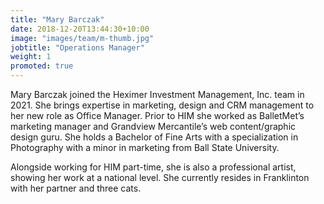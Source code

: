 ```yaml
---
title: "Mary Barczak"
date: 2018-12-20T13:44:30+10:00
image: "images/team/m-thumb.jpg"
jobtitle: "Operations Manager"
weight: 1
promoted: true
---
```


Mary Barczak joined the Heximer Investment Management, Inc. team in 2021. She brings expertise in marketing, design and CRM management to her new role as Office Manager. Prior to HIM she worked as BalletMet’s marketing manager and Grandview Mercantile’s web content/graphic design guru. She holds a Bachelor of Fine Arts with a specialization in Photography with a minor in marketing from Ball State University.  

Alongside working for HIM part-time, she is also a professional artist, showing her work at a national level. She currently resides in Franklinton with her partner and three cats.  

